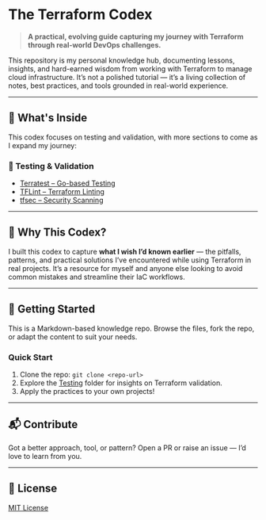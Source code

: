 ﻿# The Terraform Codex

> **A practical, evolving guide capturing my journey with Terraform through real-world DevOps challenges.**

This repository is my personal knowledge hub, documenting lessons, insights, and hard-earned wisdom from working with Terraform to manage cloud infrastructure. It’s not a polished tutorial — it’s a living collection of notes, best practices, and tools grounded in real-world experience.

---

## 📁 What's Inside

This codex focuses on testing and validation, with more sections to come as I expand my journey:

### 🧪 Testing & Validation
- [Terratest – Go-based Testing](./Testing/terratest.md)
- [TFLint – Terraform Linting](./Testing/tflint.md)
- [tfsec – Security Scanning](./Testing/tfsec.md)

---

## 💭 Why This Codex?

I built this codex to capture **what I wish I’d known earlier** — the pitfalls, patterns, and practical solutions I’ve encountered while using Terraform in real projects. It’s a resource for myself and anyone else looking to avoid common mistakes and streamline their IaC workflows.

---

## 🚀 Getting Started

This is a Markdown-based knowledge repo. Browse the files, fork the repo, or adapt the content to suit your needs.

### Quick Start
1. Clone the repo: `git clone <repo-url>`
2. Explore the [Testing](./Testing/) folder for insights on Terraform validation.
3. Apply the practices to your own projects!

---

## 📬 Contribute

Got a better approach, tool, or pattern? Open a PR or raise an issue — I’d love to learn from you.

---

## 📄 License

[MIT License](./LICENSE)
